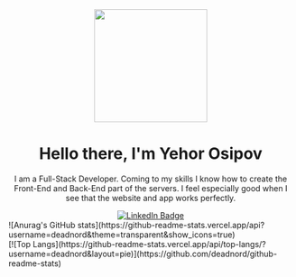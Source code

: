 <div id="logo" align="center">
    <img src="[insert an image of yourself or something you like]" width="200" />  
</div>
<div id="header" align="center">
  <h1>Hello there, I'm Yehor Osipov</h1>
  <p>I am a Full-Stack Developer. Coming to my skills I know how to create the Front-End and Back-End part of the servers. I feel especially good when I see that the website and app works perfectly.
</p>
</div> 
<div id="badges" align="center">
  <a href="https://www.linkedin.com/in/yegor-osipov-eod/">
    <img src="https://img.shields.io/badge/LinkedIn-blue?style=for-the-badge&logo=linkedin&logoColor=white" alt="LinkedIn Badge"/>
  </a>
</div>

<div id="stats">
![Anurag's GitHub stats](https://github-readme-stats.vercel.app/api?username=deadnord&theme=transparent&show_icons=true)
</div>
    
<div id="langs">
[![Top Langs](https://github-readme-stats.vercel.app/api/top-langs/?username=deadnord&layout=pie)](https://github.com/deadnord/github-readme-stats)
</div>
